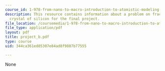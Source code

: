 ```yaml
---
course_id: 1-978-from-nano-to-macro-introduction-to-atomistic-modeling-techniques-january-iap-2007
description: This resource contains information about a problem on fracture of a single
  crystal of silicon for the final project.
file_location: /coursemedia/1-978-from-nano-to-macro-introduction-to-atomistic-modeling-techniques-january-iap-2007/344ca361ed85307e84ad8f9887b77555_project_b.pdf
file_type: application/pdf
layout: pdf
title: project_b.pdf
type: course
uid: 344ca361ed85307e84ad8f9887b77555

---
```

None